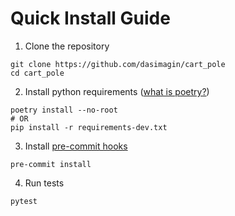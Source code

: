 # Quick Install Guide

1. Clone the repository
```
git clone https://github.com/dasimagin/cart_pole
cd cart_pole
```
2. Install python requirements ([what is poetry?](https://python-poetry.org/docs/))
```
poetry install --no-root
# OR
pip install -r requirements-dev.txt
```
3. Install [pre-commit hooks](https://pre-commit.com/)
```
pre-commit install
```
4. Run tests
```
pytest
```
